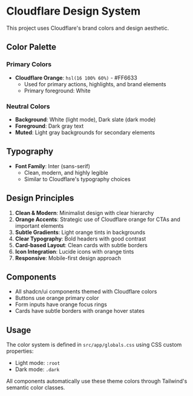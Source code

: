 # Cloudflare Design System

This project uses Cloudflare's brand colors and design aesthetic.

## Color Palette

### Primary Colors
- **Cloudflare Orange**: `hsl(16 100% 60%)` - #FF6633
  - Used for primary actions, highlights, and brand elements
  - Primary foreground: White

### Neutral Colors
- **Background**: White (light mode), Dark slate (dark mode)
- **Foreground**: Dark gray text
- **Muted**: Light gray backgrounds for secondary elements

## Typography

- **Font Family**: Inter (sans-serif)
  - Clean, modern, and highly legible
  - Similar to Cloudflare's typography choices

## Design Principles

1. **Clean & Modern**: Minimalist design with clear hierarchy
2. **Orange Accents**: Strategic use of Cloudflare orange for CTAs and important elements
3. **Subtle Gradients**: Light orange tints in backgrounds
4. **Clear Typography**: Bold headers with good contrast
5. **Card-based Layout**: Clean cards with subtle borders
6. **Icon Integration**: Lucide icons with orange tints
7. **Responsive**: Mobile-first design approach

## Components

- All shadcn/ui components themed with Cloudflare colors
- Buttons use orange primary color
- Form inputs have orange focus rings
- Cards have subtle borders with orange hover states

## Usage

The color system is defined in `src/app/globals.css` using CSS custom properties:
- Light mode: `:root`
- Dark mode: `.dark`

All components automatically use these theme colors through Tailwind's semantic color classes.

